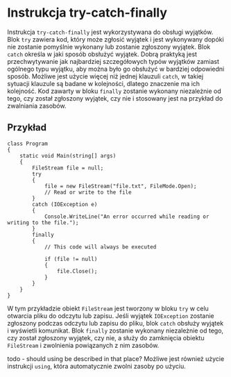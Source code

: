 # Instrukcja try-catch-finally

Instrukcja `try-catch-finally` jest wykorzystywana do obsługi wyjątków. Blok `try` zawiera kod, który może zgłosić wyjątek i jest wykonywany dopóki nie zostanie pomyślnie wykonany lub zostanie zgłoszony wyjątek. Blok `catch` określa w jaki sposób obsłużyć wyjątek. Dobrą praktyką jest przechwytywanie jak najbardziej szczegółowych typów wyjątków zamiast ogólnego typu wyjątku, aby można było go obsłużyć w bardziej odpowiedni sposób. Możliwe jest użycie więcej niż jednej klauzuli `catch`, w takiej sytuacji klauzule są badane w kolejności, dlatego znaczenie ma ich kolejność.  Kod zawarty w bloku `finally` zostanie wykonany niezależnie od tego, czy został zgłoszony wyjątek, czy nie i stosowany jest na przykład do zwalniania zasobów. 

## Przykład

```
class Program
{
    static void Main(string[] args)
    {
        FileStream file = null;
        try
        {
            file = new FileStream("file.txt", FileMode.Open);
            // Read or write to the file
        }
        catch (IOException e)
        {
            Console.WriteLine("An error occurred while reading or writing to the file.");
        }
        finally
        {
            // This code will always be executed

            if (file != null)
            {
                file.Close();
            }
        }
    }
}

```

W tym przykładzie obiekt `FileStream` jest tworzony w bloku `try` w celu otwarcia pliku do odczytu lub zapisu. Jeśli wyjątek `IOException` zostanie zgłoszony podczas odczytu lub zapisu do pliku, blok `catch` obsłuży wyjątek i wyświetli komunikat. Blok `finally` zostanie wykonany niezależnie od tego, czy został zgłoszony wyjątek, czy nie, a służy do zamknięcia obiektu `FileStream` i zwolnienia powiązanych z nim zasobów.

todo - should using be described in that place?
Możliwe jest również użycie instrukcji `using`, która automatycznie zwolni zasoby po użyciu.
